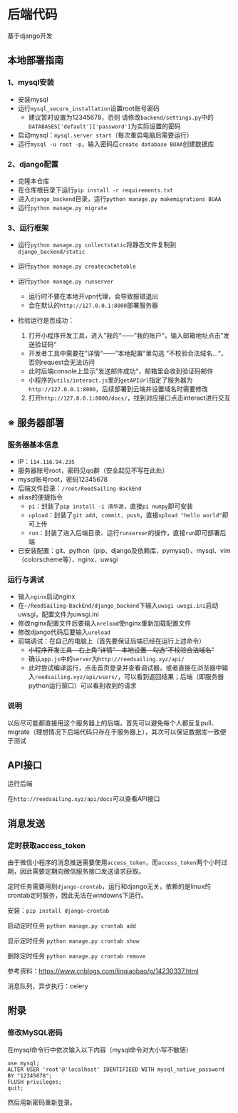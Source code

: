 # 后端代码

基于django开发



## 本地部署指南

### 1、mysql安装

* 安装mysql
* 运行`mysql_secure_installation`设置root账号密码
  * 建议暂时设置为12345678，否则  请修改`backend/settings.py`中的`DATABASES['default']['password']`为实际设置的密码
* 启动mysql：`mysql.server start`（每次重启电脑后需要运行）
* 运行`mysql -u root -p`，输入密码后`create database BUAA`创建数据库

### 2、django配置

* 克隆本仓库
* 在仓库根目录下运行`pip install -r requirements.txt`
* 进入`django_backend`目录，运行`python manage.py makemigrations BUAA`
* 运行`python manage.py migrate`

### 3、运行框架

* 运行`python manage.py collectstatic`将静态文件复制到`django_backend/static`

* 运行`python manage.py createcachetable`

* 运行`python manage.py runserver`
  * 运行时不要在本地开vpn代理，会导致报错退出
  * 会在默认的`http://127.0.0.1:8000`部署服务器
  
* 检验运行是否成功：

  1. 打开小程序开发工具，进入”我的“——”我的账户“，输入邮箱地址点击”发送验证码“

  * 开发者工具中需要在”详情“——”本地配置“里勾选 ”不校验合法域名…“，否则request会无法访问
  * 此时后端console上显示”发送邮件成功“，邮箱里会收到验证码邮件
  * 小程序的`utils/interact.js`里的`getAPIUrl`指定了服务器为`http://127.0.0.1:8000`，后续部署到云端并设置域名时需要修改

  2. 打开`http://127.0.0.1:8000/docs/`，找到对应接口点击interact进行交互



## ※ 服务器部署

### 服务器基本信息

* IP：`114.116.94.235`
* 服务器账号root，密码见qq群（安全起见不写在此处）
* mysql账号root，密码12345678
* 后端文件目录：`/root/ReedSailing-BackEnd`
* alias的便捷指令
  * `pi`：封装了`pip install -i 清华源`，直接`pi numpy`即可安装
  * `upload`：封装了`git add, commit, push`，直接`upload "hello world"`即可上传
  * `run`：封装了进入后端目录、运行`runserver`的操作，直接`run`即可部署后端
* 已安装配置：git、python（pip、django及依赖库、pymysql）、mysql、vim（colorscheme等）、nginx、uwsgi




### 运行与调试

* 输入`nginx`启动nginx
* 在`~/ReedSailing-BackEnd/django_backend`下输入`uwsgi uwsgi.ini`启动uwsgi，配置文件为uwsgi.ini
* 修改nginx配置文件后要输入`nreload`使nginx重新加载配置文件
* 修改django代码后要输入`ureload`
* 前端调试：在自己的电脑上（首先要保证后端已经在运行上述命令）
  * ~~小程序开发工具—右上角“详情”—本地设置—勾选“不校验合法域名”~~
  * 确认`app.js`中的`server`为`http://reedsailing.xyz/api/`
  * 此时尝试编译运行，点击首页登录并查看调试器，或者直接在浏览器中输入`reedsailing.xyz/api/users/`，可以看到返回结果；后端（即服务器python运行窗口）可以看到收到的请求

### 说明

以后尽可能都直接用这个服务器上的后端，首先可以避免每个人都反复pull、migrate（理想情况下后端代码只存在于服务器上），其次可以保证数据库一致便于测试

## API接口

运行后端

在`http://reedsailing.xyz/api/docs`可以查看API接口



## 消息发送

### 定时获取access_token

由于微信小程序的消息推送需要使用`access_token`，而`access_token`两个小时过期，因此需要定期向微信服务接口发送请求获取。

定时任务需要用到`django-crontab`，运行和django无关，依赖的是linux的crontab定时服务，因此无法在windowns下运行。

安装：`pip install django-crontab`

启动定时任务
 `python manage.py crontab add`

显示定时任务
 `python manage.py crontab show`

删除定时任务
 `python manage.py crontab remove`



参考资料：https://www.cnblogs.com/linqiaobao/p/14230337.html



消息队列，异步执行：celery



## 附录

### 修改MySQL密码

在mysql命令行中依次输入以下内容（mysql命令对大小写不敏感）

```mysql
use mysql;
ALTER USER 'root'@'localhost' IDENTIFIEED WITH mysql_native_password BY "12345678";
FLUSH privileges;
quit;
```

然后用新密码重新登录。


